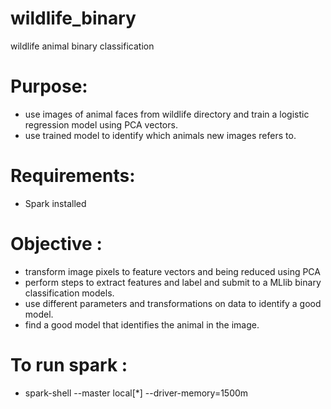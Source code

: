 # wildlife_binary
wildlife animal binary classification

# Purpose: 
- use images of animal faces from wildlife directory and train a logistic regression model using PCA vectors.
- use trained model to identify which animals new images refers to.
		 
# Requirements: 
- Spark installed

# Objective :
- transform image pixels to feature vectors and being reduced using PCA  
- perform steps to extract features and label and submit to a MLlib binary classification models.
- use different parameters and transformations on data to identify a good model.
- find a good model that identifies the animal in the image.

# To run spark :
- spark-shell --master local[*] --driver-memory=1500m